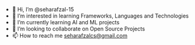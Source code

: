 - 👋 Hi, I’m @seharafzal-15
- 👀 I’m interested in learning Frameworks, Languages and Technologies
- 🌱 I’m currently learning AI and ML projects
- 💞️ I’m looking to collaborate on Open Source Projects
- 📫 How to reach me seharafzalcs@gmail.com

<!---
seharafzal-15/seharafzal-15 is a ✨ special ✨ repository because its `README.md` (this file) appears on your GitHub profile.
You can click the Preview link to take a look at your changes.
--->
